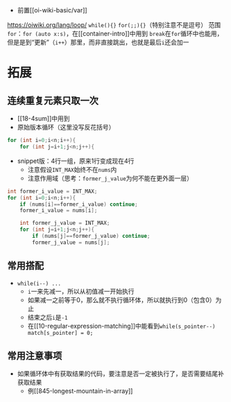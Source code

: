 - 前置[[oi-wiki-basic/var]]

https://oiwiki.org/lang/loop/
`while(){}`
`for(;;){}`（特别注意不是逗号）
范围`for`：`for (auto x:s)`，在[[container-intro]]中用到
`break`在`for`循环中也能用，但是是到“更新”（`i++`）那里，而非直接跳出，也就是最后`i`还会加一
# 拓展
## 连续重复元素只取一次
- [[18-4sum]]中用到
- 原始版本循环（这里没写反花括号）
```cpp
for (int i=0;i<n;i++){
    for (int j=i+1;j<n;j++){
```
- snippet版：4行一组，原来1行变成现在4行
  - 注意假设`INT_MAX`始终不在`nums`内
  - 注意作用域（思考：`former_j_value`为何不能在更外面一层）
```cpp
int former_i_value = INT_MAX;
for (int i=0;i<n;i++){
    if (nums[i]==former_i_value) continue;
    former_i_value = nums[i];

    int former_j_value = INT_MAX;
    for (int j=i+1;j<n;j++){
        if (nums[j]==former_j_value) continue;
        former_j_value = nums[j];
```
## 常用搭配
- `while(i--) ...`
  - `i`一来先减一，所以从初值减一开始执行
  - 如果减一之前等于0，那么就不执行循环体，所以就执行到0（包含0）为止
  - 结束之后`i`是`-1`
  - 在[[10-regular-expression-matching]]中能看到`while(s_pointer--) match[s_pointer] = 0;`
## 常用注意事项
- 如果循环体中有获取结果的代码，要注意是否一定被执行了，是否需要结尾补获取结果
  - 例[[845-longest-mountain-in-array]]